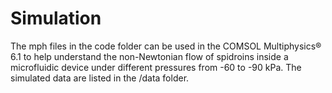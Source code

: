 # Simulation
The mph files in the code folder can be used in the COMSOL Multiphysics® 6.1 to help understand the non-Newtonian flow of spidroins inside a microfluidic device under different pressures from -60 to -90 kPa.
The simulated data are listed in the /data folder.

